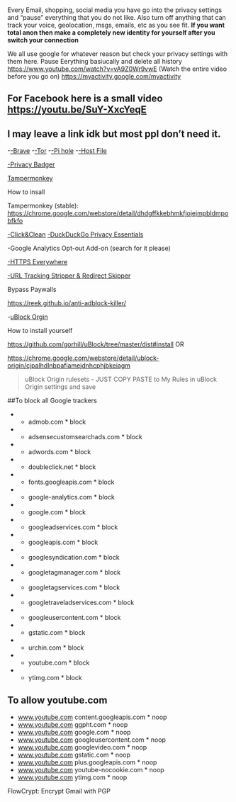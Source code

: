 ### 
Every Email, shopping, social media you have go into the privacy settings and “pause” everything that you do not like. Also turn off anything that can track your voice, geolocation, msgs, emails, etc as you see fit.
**If you want total anon then make a completely new identity for yourself after you switch your connection**

We all use google for whatever reason but check your privacy settings with them here. Pause Eerything basiucally and delete all history
https://www.youtube.com/watch?v=vA9Z0Wr9vwE
(Watch the entire video before you go on)
https://myactivity.google.com/myactivity

For Facebook here is a small video
https://youtu.be/SuY-XxcYeqE
------------
I may leave a link idk but most ppl don’t need it.
------------


-[-Brave](https://brave.com/ "-Brave")
-[-Tor](https://fossbytes.com/best-alternatives-to-tor-browser-to-browse-anonymously/ "-Tor")
-[-Pi hole](https://blog.cryptoaustralia.org.au/instructions-for-setting-up-pi-hole/ "-Pi hole")
-[-Host File](https://proprivacy.com/guides/use-your-hosts-file-to-block-ads-and-malware "-Host File")

[-Privacy Badger](https://www.eff.org/privacybadger "-Privacy Badger")

[Tampermonkey](https://github.com/Tampermonkey/tampermonkey "Tampermonkey")

How to insall 

Tampermonkey (stable): https://chrome.google.com/webstore/detail/dhdgffkkebhmkfjojejmpbldmpobfkfo

[-Click&Clean](https://www.hotcleaner.com/clickclean_chrome.html "-Click&Clean")
[-DuckDuckGo Privacy Essentials](https://www.trishtech.com/2018/01/duckduckgo-privacy-essentials-extension-enhances-online-privacy/ "-DuckDuckGo Privacy Essentials")

-Google Analytics Opt-out Add-on (search for it please)

[-HTTPS Everywhere](https://www.eff.org/https-everywhere "-HTTPS Everywhere")

[-URL Tracking Stripper & Redirect Skipper](https://github.com/newhouse/url-tracking-stripper "-URL Tracking Stripper & Redirect Skipper")

Bypass Paywalls

https://reek.github.io/anti-adblock-killer/

-[uBlock Orgin](https://github.com/gorhill/uBlock/ "uBlock Orgin")

How to install yourself

https://github.com/gorhill/uBlock/tree/master/dist#install
OR

https://chrome.google.com/webstore/detail/ublock-origin/cjpalhdlnbpafiamejdnhcphjbkeiagm
> uBlock Origin rulesets - JUST COPY PASTE to My Rules in uBlock Origin settings and save

##To block all Google trackers

- * admob.com * block
- * adsensecustomsearchads.com * block
- * adwords.com * block
- * doubleclick.net * block
- * fonts.googleapis.com * block
- * google-analytics.com * block
- * google.com * block
- * googleadservices.com * block
- * googleapis.com * block
- * googlesyndication.com * block
- * googletagmanager.com * block
- * googletagservices.com * block
- * googletraveladservices.com * block
- * googleusercontent.com * block
- * gstatic.com * block
- * urchin.com * block
- * youtube.com * block
- * ytimg.com * block

## To allow youtube.com
- www.youtube.com content.googleapis.com * noop
- www.youtube.com ggpht.com * noop
- www.youtube.com google.com * noop
- www.youtube.com googleusercontent.com * noop
- www.youtube.com googlevideo.com * noop
- www.youtube.com gstatic.com * noop
- www.youtube.com plus.googleapis.com * noop
- www.youtube.com youtube-nocookie.com * noop
- www.youtube.com ytimg.com * noop


FlowCrypt: Encrypt Gmail with PGP

